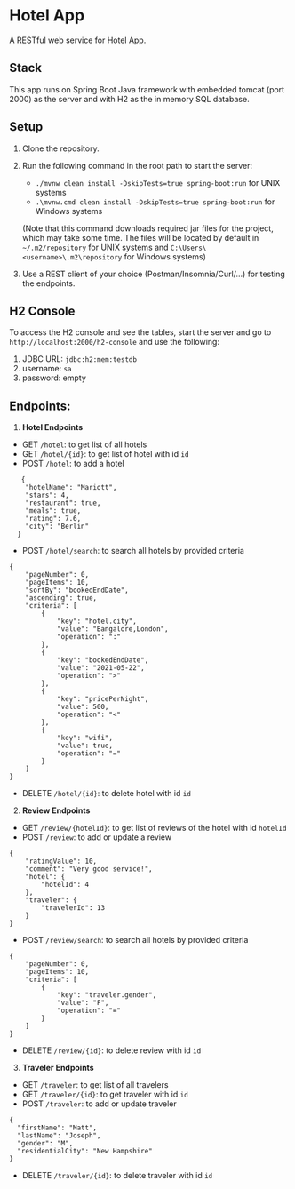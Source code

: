 
# Hotel App
A RESTful web service for Hotel App.

## Stack
This app runs on Spring Boot Java framework with embedded tomcat (port 2000) as the server and with H2 as the in memory SQL database.

## Setup
1. Clone the repository.
2. Run the following command in the root path to start the server:
   * ```./mvnw clean install -DskipTests=true spring-boot:run``` for UNIX systems
   * ```.\mvnw.cmd clean install -DskipTests=true spring-boot:run``` for Windows systems
   
   (Note that this command downloads required jar files for the project, which may take some time. The files will be located by default in ```~/.m2/repository``` for UNIX systems and ```C:\Users\<username>\.m2\repository``` for Windows systems)
   
3. Use a REST client of your choice (Postman/Insomnia/Curl/...) for testing the endpoints.
   
## H2 Console
To access the H2 console and see the tables, start the server and go to ```http://localhost:2000/h2-console``` and use the following:
1. JDBC URL: ```jdbc:h2:mem:testdb```
2. username: ```sa```
3. password: empty

## Endpoints:
1. **Hotel Endpoints**
* GET ```/hotel```: to get list of all hotels
* GET ```/hotel/{id}```: to get list of hotel with id ```id```
* POST ```/hotel```: to add a hotel
```
   {
    "hotelName": "Mariott",
    "stars": 4,
    "restaurant": true,
    "meals": true,
    "rating": 7.6,
    "city": "Berlin"
  }
   ```
* POST ```/hotel/search```: to search all hotels by provided criteria
```
{
	"pageNumber": 0,
	"pageItems": 10,
	"sortBy": "bookedEndDate",
	"ascending": true,
	"criteria": [
		{
			"key": "hotel.city",
			"value": "Bangalore,London",
			"operation": ":"
		},
		{
			"key": "bookedEndDate",
			"value": "2021-05-22",
			"operation": ">"
		},
		{
			"key": "pricePerNight",
			"value": 500,
			"operation": "<"
		},
		{
			"key": "wifi",
			"value": true,
			"operation": "="
		}
	]
}
```
* DELETE ```/hotel/{id}```: to delete hotel with id ```id```
2. **Review Endpoints**
* GET ```/review/{hotelId}```: to get list of reviews of the hotel with id ```hotelId```
* POST ```/review```: to add or update a review
```
{
	"ratingValue": 10,
	"comment": "Very good service!",
	"hotel": {
		"hotelId": 4
	},
	"traveler": {
		"travelerId": 13
	}
}
```
* POST ```/review/search```: to search all hotels by provided criteria
```
{
	"pageNumber": 0,
	"pageItems": 10,
	"criteria": [
		{
			"key": "traveler.gender",
			"value": "F",
			"operation": "="
		}
	]
}
```
* DELETE ```/review/{id}```: to delete review with id ```id```

3. **Traveler Endpoints**
* GET ```/traveler```: to get list of all travelers
* GET ```/traveler/{id}```: to get traveler with id ```id```
* POST ```/traveler```: to add or update traveler
```
{
  "firstName": "Matt",
  "lastName": "Joseph",
  "gender": "M",
  "residentialCity": "New Hampshire"
}
```
* DELETE ```/traveler/{id}```: to delete traveler with id ```id```





